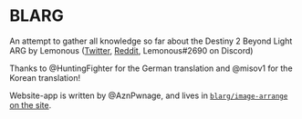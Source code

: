 # BLARG
An attempt to gather all knowledge so far about the Destiny 2 Beyond Light ARG by Lemonous ([Twitter](https://twitter.com/Lemonous), [Reddit](https://www.reddit.com/user/Aeluvium), Lemonous#2690 on Discord)

Thanks to @HuntingFighter for the German translation and @misov1 for the Korean translation!

Website-app is written by @AznPwnage, and lives in [`blarg/image-arrange` on the site](https://afriestad.github.io/blarg/image-arrange).
